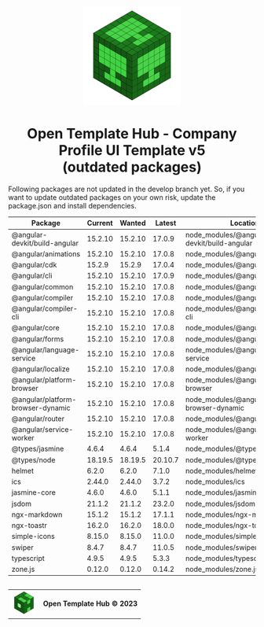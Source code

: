 <p align="center">
  <a href="https://opentemplatehub.com">
    <img src="https://raw.githubusercontent.com/open-template-hub/open-template-hub.github.io/master/assets/logo/ui/web-ui-logo.png" alt="Logo" width=200>
  </a>
</p>


<h1 align="center">
Open Template Hub - Company Profile UI Template v5
  <br/>
(outdated packages)
</h1>

Following packages are not updated in the develop branch yet. So, if you want to update outdated packages on your own risk, update the package.json and install dependencies.

| Package | Current | Wanted | Latest | Location |
| --- | --- | --- | --- | --- |
| @angular-devkit/build-angular | 15.2.10 | 15.2.10 | 17.0.9 | node_modules/@angular-devkit/build-angular |
| @angular/animations | 15.2.10 | 15.2.10 | 17.0.8 | node_modules/@angular/animations |
| @angular/cdk | 15.2.9 | 15.2.9 | 17.0.4 | node_modules/@angular/cdk |
| @angular/cli | 15.2.10 | 15.2.10 | 17.0.9 | node_modules/@angular/cli |
| @angular/common | 15.2.10 | 15.2.10 | 17.0.8 | node_modules/@angular/common |
| @angular/compiler | 15.2.10 | 15.2.10 | 17.0.8 | node_modules/@angular/compiler |
| @angular/compiler-cli | 15.2.10 | 15.2.10 | 17.0.8 | node_modules/@angular/compiler-cli |
| @angular/core | 15.2.10 | 15.2.10 | 17.0.8 | node_modules/@angular/core |
| @angular/forms | 15.2.10 | 15.2.10 | 17.0.8 | node_modules/@angular/forms |
| @angular/language-service | 15.2.10 | 15.2.10 | 17.0.8 | node_modules/@angular/language-service |
| @angular/localize | 15.2.10 | 15.2.10 | 17.0.8 | node_modules/@angular/localize |
| @angular/platform-browser | 15.2.10 | 15.2.10 | 17.0.8 | node_modules/@angular/platform-browser |
| @angular/platform-browser-dynamic | 15.2.10 | 15.2.10 | 17.0.8 | node_modules/@angular/platform-browser-dynamic |
| @angular/router | 15.2.10 | 15.2.10 | 17.0.8 | node_modules/@angular/router |
| @angular/service-worker | 15.2.10 | 15.2.10 | 17.0.8 | node_modules/@angular/service-worker |
| @types/jasmine | 4.6.4 | 4.6.4 | 5.1.4 | node_modules/@types/jasmine |
| @types/node | 18.19.5 | 18.19.5 | 20.10.7 | node_modules/@types/node |
| helmet | 6.2.0 | 6.2.0 | 7.1.0 | node_modules/helmet |
| ics | 2.44.0 | 2.44.0 | 3.7.2 | node_modules/ics |
| jasmine-core | 4.6.0 | 4.6.0 | 5.1.1 | node_modules/jasmine-core |
| jsdom | 21.1.2 | 21.1.2 | 23.2.0 | node_modules/jsdom |
| ngx-markdown | 15.1.2 | 15.1.2 | 17.1.1 | node_modules/ngx-markdown |
| ngx-toastr | 16.2.0 | 16.2.0 | 18.0.0 | node_modules/ngx-toastr |
| simple-icons | 8.15.0 | 8.15.0 | 11.0.0 | node_modules/simple-icons |
| swiper | 8.4.7 | 8.4.7 | 11.0.5 | node_modules/swiper |
| typescript | 4.9.5 | 4.9.5 | 5.3.3 | node_modules/typescript |
| zone.js | 0.12.0 | 0.12.0 | 0.14.2 | node_modules/zone.js |

<table align="right"><tr><td><a href="https://opentemplatehub.com"><img src="https://raw.githubusercontent.com/open-template-hub/open-template-hub.github.io/master/assets/logo/brand-logo.png" width="50px" alt="oth"/></a></td><td><b>Open Template Hub © 2023</b></td></tr></table>

